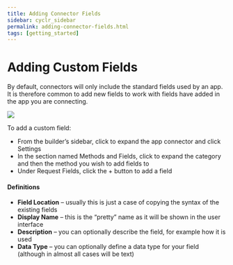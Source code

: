 ```yaml
---
title: Adding Connector Fields
sidebar: cyclr_sidebar
permalink: adding-connector-fields.html
tags: [getting_started]
---
```


# Adding Custom Fields #

By default, connectors will only include the standard fields used by an app. It is therefore common to add new fields to work with fields have added in the app you are connecting.

![](./images/connector-custom-field.gif)

To add a custom field:

*   From the builder’s sidebar, click to expand the app connector and click Settings
*   In the section named Methods and Fields, click to expand the category and then the method you wish to add fields to
*   Under Request Fields, click the + button to add a field

#### Definitions

*   **Field Location** – usually this is just a case of copying the syntax of the existing fields
*   **Display Name** – this is the “pretty” name as it will be shown in the user interface
*   **Description** – you can optionally describe the field, for example how it is used
*   **Data Type** – you can optionally define a data type for your field (although in almost all cases will be text)